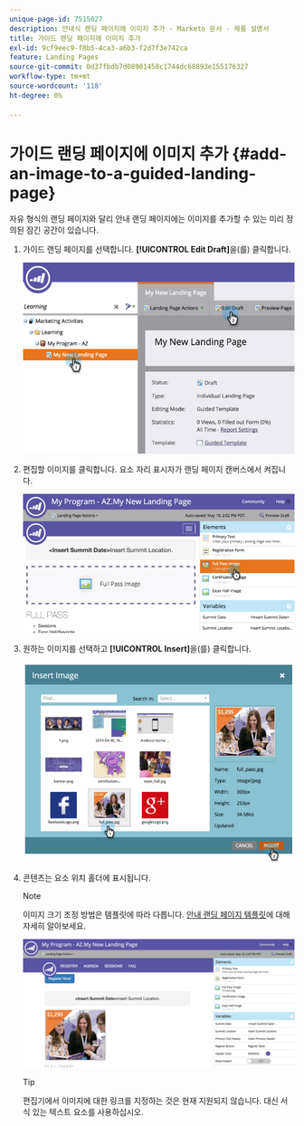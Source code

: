 ```yaml
---
unique-page-id: 7515027
description: 안내식 랜딩 페이지에 이미지 추가 - Marketo 문서 - 제품 설명서
title: 가이드 랜딩 페이지에 이미지 추가
exl-id: 9cf9eec9-f8b5-4ca3-a6b3-f2d7f3e742ca
feature: Landing Pages
source-git-commit: 0d37fbdb7d08901458c1744dc68893e155176327
workflow-type: tm+mt
source-wordcount: '118'
ht-degree: 0%

---
```


# 가이드 랜딩 페이지에 이미지 추가 {#add-an-image-to-a-guided-landing-page}

자유 형식의 랜딩 페이지와 달리 안내 랜딩 페이지에는 이미지를 추가할 수 있는 미리 정의된 잠긴 공간이 있습니다.

1. 가이드 랜딩 페이지를 선택합니다. **[!UICONTROL Edit Draft]**&#x200B;을(를) 클릭합니다.

   ![](assets/image2015-5-19-14-3a1-3a26.png)

1. 편집할 이미지를 클릭합니다. 요소 자리 표시자가 랜딩 페이지 캔버스에서 켜집니다.

   ![](assets/image2015-5-19-14-3a4-3a29.png)

1. 원하는 이미지를 선택하고 **[!UICONTROL Insert]**&#x200B;을(를) 클릭합니다.

   ![](assets/image2015-5-20-10-3a37-3a33.png)

1. 콘텐츠는 요소 위치 홀더에 표시됩니다.

   >[!NOTE]
   >
   >이미지 크기 조정 방법은 템플릿에 따라 다릅니다. [안내 랜딩 페이지 템플릿](/help/marketo/product-docs/demand-generation/landing-pages/landing-page-templates/create-a-guided-landing-page-template.md)에 대해 자세히 알아보세요.

   ![](assets/image2015-5-20-10-3a39-3a34.png)

   >[!TIP]
   >
   >편집기에서 이미지에 대한 링크를 지정하는 것은 현재 지원되지 않습니다. 대신 서식 있는 텍스트 요소를 사용하십시오.
